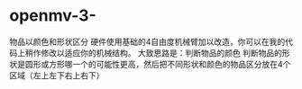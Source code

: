# openmv-3-
物品以颜色和形状区分
硬件使用基础的4自由度机械臂加以改造，你可以在我的代码上稍作修改以适应你的机械结构。
大致思路是：判断物品的颜色 判断物品的形状是圆形或方形哪一个的可能性更高，然后把不同形状和颜色的物品区分放在4个区域（左上左下右上右下）
